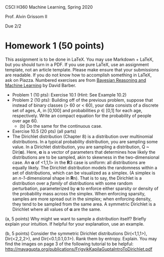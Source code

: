 CSCI H360 Machine Learning, Spring 2020

Prof. Alvin Grissom II

Due 2/2

# Homework 1 (50 points)

This assignment is to be done in LaTeX.  You may use Markdown + LaTeX, but you should turn in a PDF.  If you use pure LaTeX, use an assignment template, not an article template.  Please make ensure that your submissions are readable.  If you do not know how to accomplish something in LaTeX, ask on Piazza.   Numbered exercises are from [Bayesian Reasoning and Machine Learning](http://web4.cs.ucl.ac.uk/staff/D.Barber/pmwiki/pmwiki.php?n=Brml.HomePage) by David Barber.

- Problem 1 (10 pts): Exercise 10.1 (Hint: See Example 10.2)
- Problem 2 (10 pts):  Building off of the previous problem, suppose that instead of binary classes (> 60 or < 60), your data consists of a discrete set of ages, *A*, in [0,100] and probabilities *p* ∈ [0,1] for each age, respectively. Write an compact equation for the probability of people over age 60.
  - (b) Do the same for the continuous case.
- Exercise 10.5 (20 pts) (all parts)
- The Dirichlet distribution (Chapter 8) is a distribution over  multinomial distributions.  In a typical probability distribution, you  are sampling some value.  In a Dirichlet distribution, you are sampling a distribution, Q ~ Dir(**α**).  Here, **α** is a vector of parameters that determines how likely the distributions are to be sampled, akin to skewness in the two-dimensional case.  An **α** of <1,1,1> in the **R**3 case is uniform: all distributions are equally likely.   The Dirichlet  distribution models the randomness within a set of distributions, which  can be visualized as a simplex. (A simplex is an *n-1*-dimensional shape in **R**n).  That is to say, the Dirichlet is a distribution over a *family* of distributions with some random perturbation, parameterized by **α** to enforce either sparsity or density of the probability mass across  the simplex.  When enforcing sparsity, samples are more spread out in  the simplex; when enforcing density, they tend to be sampled from the  same area. A symmetric Dirichlet is a Dirichlet where all values of **α** are the same.

(a, 5 points) Why might we want to sample a distribution itself?   Briefly explain your intuition.  If helpful for your explanation, use an example. 

(b, 5 points) Consider the symmetric Dirichlet distributions Dir(<1,1,1>),   Dir(<2,2,2>), and Dir(<0.1,0.1,0.1>). Rank them by entropy.  Explain.  You may find the images on page 3 of the following tutorial  to be helpful: http://mayagupta.org/publications/FrigyikKapilaGuptaIntroToDirichlet.pdf



